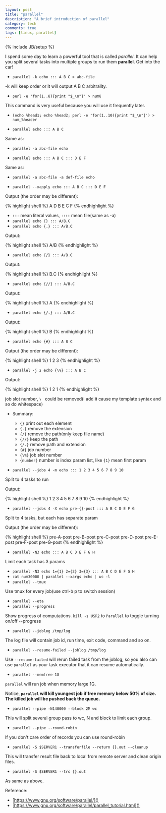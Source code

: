 ```yaml
---
layout: post
title: "parallel"
description: "A brief introduction of parallel"
category: tech
comments: true
tags: [linux, parallel]
---
```

{% include JB/setup %}

I spend some day to learn a powerful tool that is called *parallel*.
It can help you split several tasks into multiple groups to run them **parallel**.
Get into the car!
<!--more-->

- `parallel -k echo ::: A B C > abc-file`

-k will keep order or it will output A B C arbitrality.

- `perl -e 'for(1..8){print "$_\n"}' > num8`

This command is very useful because you will use it frequently later.

- `(echo %head1; echo %head2; perl -e 'for(1..10){print "$_\n"}') > num_%header`

- `parallel echo ::: A B C`

Same as:

- `parallel -a abc-file echo`

- `parallel echo ::: A B C ::: D E F`

Same as:

- `parallel -a abc-file -a def-file echo`

- `parallel --xapply echo ::: A B C ::: D E F`

Output (the order may be different):

{% highlight shell %}
  A D
  B E
  C F
{% endhighlight %}

- `:::` mean literal values, `::::` mean file(same as -a)
- `parallel echo {} ::: A/B.C`
- `parallel echo {.} ::: A/B.C`

Output:

{% highlight shell %}
   A/B
{% endhighlight %}

- `parallel echo {/} ::: A/B.C`

Output:

{% highlight shell %}
  B.C
{% endhighlight %}

- `parallel echo {//} ::: A/B.C`

Output:

{% highlight shell %}
  A
{% endhighlight %}

- `parallel echo {/.} ::: A/B.C`

Output:

{% highlight shell %}
  B
{% endhighlight %}

- `parallel echo {#} ::: A B C`

Output (the order may be different):

{% highlight shell %}
  1
  2
  3
{% endhighlight %}

- `parallel -j 2 echo {\%} ::: A B C`

Output:

{% highlight shell %}
  1
  2
  1
{% endhighlight %}

job slot number, `\ ` could be removed(I add it cause my template syntax and so do whitespace)

- Summary:
    - `{}` print out each element
    - `{.}` remove the extension
    - `{/}` remove the path(only keep file name)
    - `{//}` keep the path
    - `{/.}` remove path and extension
    - `{#}` job number
    - `{\%}` job slot number
    - `{number}` number is index param list, like `{1}` mean first param

- `parallel --jobs 4 -m echo ::: 1 2 3 4 5 6 7 8 9 10`

Split to 4 tasks to run

Output:

{% highlight shell %}
 1 2 3
 4 5 6
 7 8 9
 10
{% endhighlight %}

- `parallel --jobs 4 -X echo pre-{}-post ::: A B C D E F G`

Split to 4 tasks, but each has separate param

Output (the order may be different):

{% highlight shell %}
  pre-A-post pre-B-post
  pre-C-post pre-D-post
  pre-E-post pre-F-post
  pre-G-post
{% endhighlight %}

- `parallel -N3 echo ::: A B C D E F G H`

Limit each task has 3 params

- `parallel -N3 echo 1={1} 2={2} 3={3} ::: A B C D E F G H`
- `cat num30000 | parallel --xargs echo | wc -l`
- `parallel --tmux`

Use tmux for every job(use ctrl-b p to switch session)

- `parallel --eta`
- `parallel --progress`

Show progress of computations. `kill -s USR2` to `Parallel` to toggle turning on/off --progress

- `parallel --joblog /tmp/log`

The log file will contain job id, run time, exit code, command and so on.

- `parallel --resume-failed --joblog /tmp/log`

Use `--resume-failed` will rerun failed task from the joblog,
so you also can use `parallel` as your task executor that it can resume automatically.

- `parallel --memfree 1G`

`parallel` will run job when memory large 1G.

Notice,
**`parallel` will kill youngest job if free memory below 50% of size. The killed job will be pushed back the queue.**

- `parallel --pipe -N140000 --block 2M wc`

This will split several group pass to wc, N and block to limit each group.

- `parallel --pipe --round-robin`

If you don't care order of records you can use round-robin

- `parallel -S $SERVER1 --transferfile --return {}.out --cleanup`

This will transfer result file back to local from remote server and clean origin files.

- `parallel -S $SERVER1 --trc {}.out`

As same as above.

Reference:

- [https://www.gnu.org/software/parallel/]()
- [https://www.gnu.org/software/parallel/parallel_tutorial.html]()
